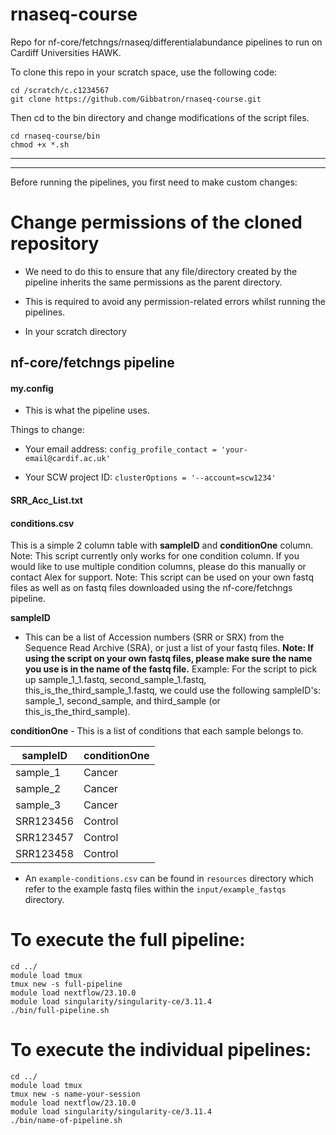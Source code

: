 # rnaseq-course
Repo for nf-core/fetchngs/rnaseq/differentialabundance pipelines to run on Cardiff Universities HAWK.


To clone this repo in your scratch space, use the following code:

```
cd /scratch/c.c1234567
git clone https://github.com/Gibbatron/rnaseq-course.git
```

Then cd to the bin directory and change modifications of the script files.
```
cd rnaseq-course/bin
chmod +x *.sh
```

---
---

Before running the pipelines, you first need to make custom changes:

# Change permissions of the cloned repository
- We need to do this to ensure that any file/directory created by the pipeline inherits the same permissions as the parent directory.
- This is required to avoid any permission-related errors whilst running the pipelines.

- In your scratch directory


## nf-core/fetchngs pipeline

#### my.config
- This is what the pipeline uses.

Things to change:

- Your email address:
`config_profile_contact = 'your-email@cardif.ac.uk'`

- Your SCW project ID:
`clusterOptions = '--account=scw1234'`

#### SRR_Acc_List.txt





#### conditions.csv
This is a simple 2 column table with **sampleID** and **conditionOne** column.
Note: This script currently only works for one condition column. If you would like to use multiple condition columns, please do this manually or contact Alex for support.
Note: This script can be used on your own fastq files as well as on fastq files downloaded using the nf-core/fetchngs pipeline.

**sampleID**
- This can be a list of Accession numbers (SRR or SRX) from the Sequence Read Archive (SRA), or just a list of your fastq files.
**Note: If using the script on your own fastq files, please make sure the name you use is in the name of the fastq file.**
Example: For the script to pick up sample_1_1.fastq, second_sample_1.fastq, this_is_the_third_sample_1.fastq, we could use the following sampleID's: sample_1, second_sample, and third_sample (or this_is_the_third_sample).


**conditionOne** - This is a list of conditions that each sample belongs to.

sampleID|conditionOne
|-------|-----------|
sample_1|Cancer
sample_2|Cancer
sample_3|Cancer
SRR123456|Control
SRR123457|Control
SRR123458|Control

- An `example-conditions.csv` can be found in `resources` directory which refer to the example fastq files within the `input/example_fastqs` directory.
















# To execute the full pipeline:
```
cd ../
module load tmux
tmux new -s full-pipeline
module load nextflow/23.10.0
module load singularity/singularity-ce/3.11.4
./bin/full-pipeline.sh
```

# To execute the individual pipelines:
```
cd ../
module load tmux
tmux new -s name-your-session
module load nextflow/23.10.0
module load singularity/singularity-ce/3.11.4
./bin/name-of-pipeline.sh
```

